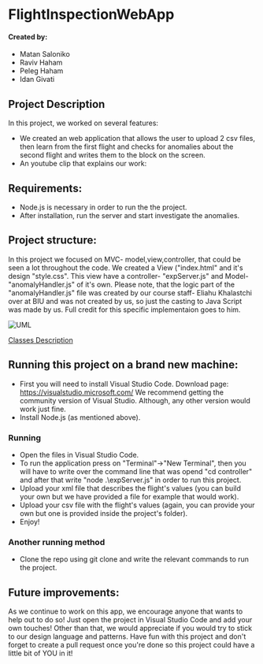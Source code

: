 # FlightInspectionWebApp
#### Created by:
- Matan Saloniko
- Raviv Haham
- Peleg Haham
- Idan Givati


Project Description
-
In this project, we worked on several features:
- We created an web application that allows the user to upload 2 csv files, then learn from the first flight and checks for anomalies about the second flight and writes them to  the block on the screen.
- An youtube clip that explains our work: 


## Requirements:

- Node.js is necessary in order to run the the project.
- After installation, run the server and start investigate the anomalies.

## Project structure:

In this project we focused on MVC- model,view,controller, that could be seen a lot throughout the code.
We created a View ("index.html" and it's design "style.css". This view have a controller- "expServer.js" and Model- "anomalyHandler.js" of it's own.
Please note, that the logic part of the "anomalyHandler.js" file was created by our course staff- Eliahu Khalastchi over at BIU and was not created by us, so just the casting to Java Script was made by us. Full credit for this specific implementaion goes to him.

![UML](https://imgur.com/a/YJWBR59)

[Classes Description](FlightInspectionApp/ClassDetails.md)


## Running this project on a brand new machine:

- First you will need to install Visual Studio Code.
	Download page:
	https://visualstudio.microsoft.com/
	We recommend getting the community version of Visual Studio. Although, any other version would work just fine.
- Install Node.js (as mentioned above).

### Running

- Open the files in Visual Studio Code.
- To run the application press on "Terminal"->"New Terminal", then you will have to write over the command line that was opend "cd controller" and after that write       "node .\expServer.js" in order to run this project.
- Upload your xml file that describes the flight's values (you can build your own but we have provided a file for example that would work).
- Upload your csv file with the flight's values (again, you can provide your own but one is provided inside the project's folder).
- Enjoy!

### Another running method

- Clone the repo using git clone and write the relevant commands to run the project.

## Future improvements:

As we continue to work on this app, we encourage anyone that wants to help out to do so!
Just open the project in Visual Studio Code and add your own touches!
Other than that, we would appreciate if you would try to stick to our design language and patterns.
Have fun with this project and don't forget to create a pull request once you're done so this project could have a little bit of YOU in it!
